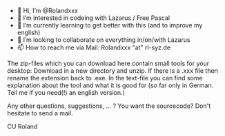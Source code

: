 - 👋 Hi, I’m @Rolandxxx
- 👀 I’m interested in codeing with Lazarus / Free Pascal
- 🌱 I’m currently learning to get better with this (and to improve my english)
- 💞️ I’m looking to collaborate on everything in/on/with Lazarus
- 📫 How to reach me via Mail: Rolandxxx "at" rl-syz.de


The zip-files which you can download here contain small tools for your desktop: 
Download in a new directory and unzip. If there is a .xxx file then rename the extension back to .exe. In the
text-file you can find some explanation about the tool and what it is good for (so far only in German. Tell 
me if you need(!) an english version.) 

Any other questions, suggestions, ... ? You want the sourcecode? Don't hesitate to send a mail. 

CU
Roland

<!---
Rolandxxx/Rolandxxx is a ✨ special ✨ repository because its `README.md` (this file) appears on your GitHub profile.
You can click the Preview link to take a look at your changes.
--->
